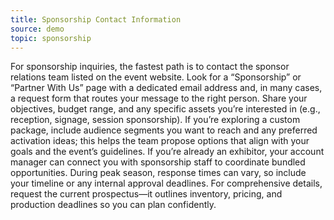 ```yaml
---
title: Sponsorship Contact Information
source: demo
topic: sponsorship
---
```

For sponsorship inquiries, the fastest path is to contact the sponsor relations team listed on the event website. Look for a “Sponsorship” or “Partner With Us” page with a dedicated email address and, in many cases, a request form that routes your message to the right person. Share your objectives, budget range, and any specific assets you’re interested in (e.g., reception, signage, session sponsorship). If you’re exploring a custom package, include audience segments you want to reach and any preferred activation ideas; this helps the team propose options that align with your goals and the event’s guidelines. If you’re already an exhibitor, your account manager can connect you with sponsorship staff to coordinate bundled opportunities. During peak season, response times can vary, so include your timeline or any internal approval deadlines. For comprehensive details, request the current prospectus—it outlines inventory, pricing, and production deadlines so you can plan confidently.
